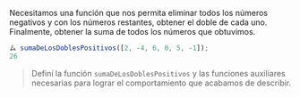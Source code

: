 Necesitamos una función que nos permita eliminar todos los números negativos y con los números restantes, obtener el doble de cada uno.
Finalmente, obtener la suma de todos los números que obtuvimos.
 
```js
ム sumaDeLosDoblesPositivos([2, -4, 6, 0, 5, -1]);
26
```

> Definí la función `sumaDeLosDoblesPositivos` y las funciones auxiliares necesarias para lograr el comportamiento que acabamos de describir.